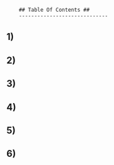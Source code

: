         ## Table Of Contents ##
        -----------------------------
## 1) 
## 2)
## 3)
## 4)
## 5)
## 6)
